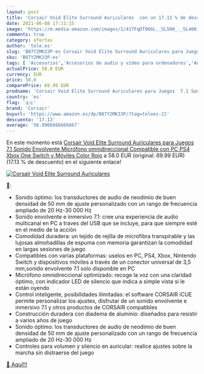 ```yaml
---
layout: post
title: 'Corsair Void Elite Surround Auriculares  con un 17.13 % de descuento'
date: 2021-06-08 17:11:15
image: 'https://m.media-amazon.com/images/I/417FqDT066L._SL500_._SL400_.jpg'
comments: true
category: ofertas
author: 'tole.es'
slug: 'B07Y2MK33P-es Corsair Void Elite Surround Auriculares para Juegos 7.1...'
sku: 'B07Y2MK33P-es'
tags: [ 'Accesorios','Accesorios de audio y vídeo para ordenadores','Auriculares con micrófonos','Informática','corsair','ps4','xbox', ]
actualPrice: 58.0 EUR
currency: EUR
price: 58.0
comparePrice: 69.99 EUR
prodname: 'Corsair Void Elite Surround Auriculares para Juegos  7.1 Sonido Envolvente  Micrófono omnidireccional  Compatible con PC  PS4  Xbox One  Switch y Móviles  Color Rojo'
country: 'es'
flag: '🇪🇸'
brand: 'Corsair'
buyurl: 'https://www.amazon.es/dp/B07Y2MK33P/?tag=tolees-21'
descuento: '17.13'
average: '56.9966666666667'
---
```


En este momento está [Corsair Void Elite Surround Auriculares para Juegos  7.1 Sonido Envolvente  Micrófono omnidireccional  Compatible con PC  PS4  Xbox One  Switch y Móviles  Color Rojo](https://www.amazon.es/dp/B07Y2MK33P/?tag=tolees-21) a 58.0 EUR (original: 69.99 EUR) (17.13 %  de descuento) en el siguiente enlace!

[![Corsair Void Elite Surround Auriculares ](https://m.media-amazon.com/images/I/417FqDT066L._SL500_._SL400_.jpg)](https://www.amazon.es/dp/B07Y2MK33P/?tag=tolees-21)

🔎:

- Sonido óptimo: los transductores de audio de neodimio de buen densidad de 50 mm de ajuste personalizado con un rango de frecuencia ampliado de 20 Hz-30 000 Hz
- Sonido envolvente e inmersivo 7.1: cree una experiencia de audio multicanal en PC a traves del USB que se incluye, para que siempre esté en el medio de la acción
- Comodidad duradera: un tejido de rejilla de microfibra transpirable y las lujosas almohadillas de espuma con memoria garantizan la comodidad en largas sesiones de juego
- Compatibles con varias plataformas: uselos en PC, PS4, Xbox, Nintendo Switch y dispositivos móviles a través de un conector universal de 3,5 mm,sonido envolvente 7.1 solo disponible en PC
- Micrófono omnidireccional optimizado: recoge la voz con una claridad óptimo, con indicador LED de silencio que indica a simple vista si le están oyendo
- Control inteligente, posibilidades ilimitadas: el software CORSAIR iCUE permite personalizar los ajustes, disfrutar de un sonido envolvente e inmersivo 7.1 y otros productos de CORSAIR compatibles
- Construcción duradera con diadema de aluminio: diseñados para resistir a varios años de juego
- Sonido óptimo: los transductores de audio de neodimio de buen densidad de 50 mm de ajuste personalizado con un rango de frecuencia ampliado de 20 Hz-30 000 Hz
- Controles para volumen y silencio en auricular: realice ajustes sobre la marcha sin distraerse del juego

[🛒 Aquí!!!](https://www.amazon.es/dp/B07Y2MK33P/?tag=tolees-21)
